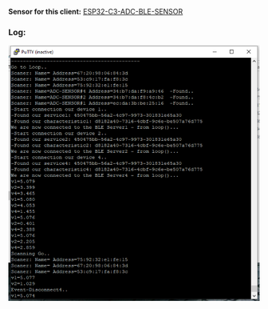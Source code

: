 **Sensor for this client:** [ESP32-C3-ADC-BLE-SENSOR](https://github.com/AlexVakhnin/ESP32-C3-ADC-BLE-SENSOR)
### Log:
![Dialogue](/Help/Dialogue.png)
